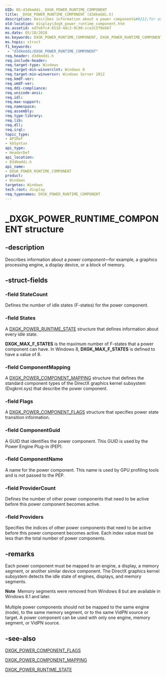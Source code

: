 ```yaml
---
UID: NS:d3dkmddi._DXGK_POWER_RUNTIME_COMPONENT
title: _DXGK_POWER_RUNTIME_COMPONENT (d3dkmddi.h)
description: Describes information about a power component&#8212;for example, a graphics processing engine, a display device, or a block of memory.
old-location: display\dxgk_power_runtime_component.htm
ms.assetid: ed7e6fc4-651d-4dc3-9c90-cca3c5f0eb67
ms.date: 05/10/2018
ms.keywords: DXGK_POWER_RUNTIME_COMPONENT, DXGK_POWER_RUNTIME_COMPONENT structure [Display Devices], _DXGK_POWER_RUNTIME_COMPONENT, d3dkmddi/DXGK_POWER_RUNTIME_COMPONENT, display.dxgk_power_runtime_component
ms.topic: struct
f1_keywords:
 - "d3dkmddi/DXGK_POWER_RUNTIME_COMPONENT"
req.header: d3dkmddi.h
req.include-header: 
req.target-type: Windows
req.target-min-winverclnt: Windows 8
req.target-min-winversvr: Windows Server 2012
req.kmdf-ver: 
req.umdf-ver: 
req.ddi-compliance: 
req.unicode-ansi: 
req.idl: 
req.max-support: 
req.namespace: 
req.assembly: 
req.type-library: 
req.lib: 
req.dll: 
req.irql: 
topic_type:
- APIRef
- kbSyntax
api_type:
- HeaderDef
api_location:
- D3dkmddi.h
api_name:
- DXGK_POWER_RUNTIME_COMPONENT
product:
- Windows
targetos: Windows
tech.root: display
req.typenames: DXGK_POWER_RUNTIME_COMPONENT
---
```


# _DXGK_POWER_RUNTIME_COMPONENT structure


## -description


Describes information about a <i>power component</i>—for example, a graphics processing engine, a display device, or a block of memory.


## -struct-fields




### -field StateCount

Defines the number of idle states (F-states) for the power component.


### -field States

A <a href="https://docs.microsoft.com/windows-hardware/drivers/ddi/content/d3dkmddi/ns-d3dkmddi-_dxgk_power_runtime_state">DXGK_POWER_RUNTIME_STATE</a> structure that defines information about every idle state. 

<b>DXGK_MAX_F_STATES</b> is the maximum number of F-states that a power component can have. In Windows 8, <b>DXGK_MAX_F_STATES</b> is defined to have a value of 8.


### -field ComponentMapping

A <a href="https://docs.microsoft.com/windows-hardware/drivers/ddi/content/d3dkmddi/ns-d3dkmddi-_dxgk_power_component_mapping">DXGK_POWER_COMPONENT_MAPPING</a> structure that defines the standard component types of the DirectX graphics kernel subsystem (Dxgkrnl.sys) that describe the power component.


### -field Flags

A <a href="https://docs.microsoft.com/windows-hardware/drivers/ddi/content/d3dkmddi/ns-d3dkmddi-_dxgk_power_component_flags">DXGK_POWER_COMPONENT_FLAGS</a> structure that specifies power state transition information.


### -field ComponentGuid

A GUID that identifies the power component. This GUID is used by the Power Engine Plug-in (PEP).


### -field ComponentName

A name for the power component. This name is used by GPU profiling tools and is not passed to the PEP.


### -field ProviderCount

Defines the number of other power components that need to be active before this power component becomes active.


### -field Providers

Specifies the indices of other power components that need to be active before this power component becomes active. Each index value must be less than the total number of power components.


## -remarks



Each power component must be mapped to an engine, a display, a memory segment, or another similar device component. The DirectX graphics kernel subsystem detects the idle state of engines, displays, and memory segments.

<div class="alert"><b>Note</b>  Memory segments were removed from Windows 8 but are available in Windows 8.1 and later.</div>
<div> </div>
Multiple power components should not be mapped to the same engine (node), to the same memory segment, or to the same VidPN source or target. A power component can be used with only one engine, memory segment, or VidPN source.




## -see-also




<a href="https://docs.microsoft.com/windows-hardware/drivers/ddi/content/d3dkmddi/ns-d3dkmddi-_dxgk_power_component_flags">DXGK_POWER_COMPONENT_FLAGS</a>



<a href="https://docs.microsoft.com/windows-hardware/drivers/ddi/content/d3dkmddi/ns-d3dkmddi-_dxgk_power_component_mapping">DXGK_POWER_COMPONENT_MAPPING</a>



<a href="https://docs.microsoft.com/windows-hardware/drivers/ddi/content/d3dkmddi/ns-d3dkmddi-_dxgk_power_runtime_state">DXGK_POWER_RUNTIME_STATE</a>
 

 

